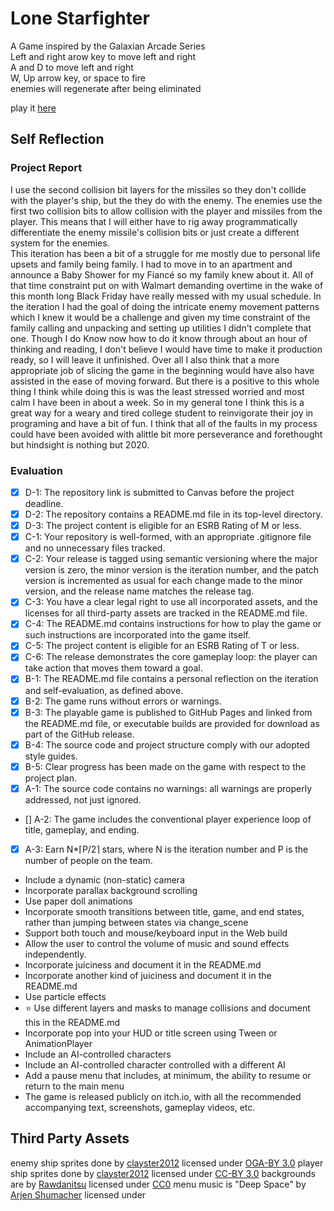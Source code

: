 # Lone Starfighter
A Game inspired by the Galaxian Arcade Series<br>
Left and right arow key to move left and right<br>
A and D to move left and right<br>
W, Up arrow key, or space to fire<br>
enemies will regenerate after being eliminated<br>

play it [here](https://bsu-cs315.github.io/FP-LoneStarfighter/) <br>
## Self Reflection
### Project Report
I use the second collision bit layers for the missiles so they don't collide with the player's ship, but the they do with the enemy. The enemies use the first two collision bits to allow collision with the player and missiles from the player. This means that I will either have to rig away programmatically differentiate the enemy missile's collision bits or just create a different system for the enemies.
<br>
This iteration has been a bit of a struggle for me mostly due to personal life upsets and family being family. I had to move in to an apartment and announce a Baby Shower for my Fiancé so my family knew about it. All of that time constraint put on with Walmart demanding overtime in the wake of this month long Black Friday have really messed with my usual schedule. In the iteration I had the goal of doing the intricate enemy movement patterns which I knew it would be a challenge and given my time constraint of the family calling and unpacking and setting up utilities I didn't complete that one. Though I do Know now how to do it know through about an hour of thinking and reading, I don't believe I would have time to make it production ready, so I will leave it unfinished. Over all I also think that a more appropriate job of slicing the game in the beginning would have also have assisted in the ease of moving forward. But there is a positive to this whole thing I think while doing this is was the least stressed worried and most calm I have been in about a week. So in my general tone I think this is a great way for a weary and tired college student to reinvigorate their joy in programing and have a bit of fun. I think that all of the faults in my process could have been avoided with alittle bit more perseverance and forethought but hindsight is nothing but 2020.
### Evaluation
- [x] D-1: The repository link is submitted to Canvas before the project deadline.
- [x] D-2: The repository contains a README.md file in its top-level directory.
- [x] D-3: The project content is eligible for an ESRB Rating of M or less.
- [x] C-1: Your repository is well-formed, with an appropriate .gitignore file and no unnecessary files tracked.
- [x] C-2: Your release is tagged using semantic versioning where the major version is zero, the minor version is the iteration number, and the patch version is incremented as usual for each change made to the minor version, and the release name matches the release tag.
- [x] C-3: You have a clear legal right to use all incorporated assets, and the licenses for all third-party assets are tracked in the README.md file.
- [x] C-4: The README.md contains instructions for how to play the game or such instructions are incorporated into the game itself.
- [x] C-5: The project content is eligible for an ESRB Rating of T or less.
- [x] C-6: The release demonstrates the core gameplay loop: the player can take action that moves them toward a goal.
- [x] B-1: The README.md file contains a personal reflection on the iteration and self-evaluation, as defined above.
- [x] B-2: The game runs without errors or warnings.
- [x] B-3: The playable game is published to GitHub Pages and linked from the README.md file, or executable builds are provided for download as part of the GitHub release.
- [x] B-4: The source code and project structure comply with our adopted style guides.
- [x] B-5: Clear progress has been made on the game with respect to the project plan.
- [x] A-1: The source code contains no warnings: all warnings are properly addressed, not just ignored.
- [] A-2: The game includes the conventional player experience loop of title, gameplay, and ending.
- [x] A-3: Earn N*⌈P/2⌉ stars, where N is the iteration number and P is the number of people on the team.

- <!--:star:!--> Include a dynamic (non-static) camera
- <!--:star:!--> Incorporate parallax background scrolling
- <!--:star:!--> Use paper doll animations
- <!--:star:!--> Incorporate smooth transitions between title, game, and end states, rather than jumping between states via change_scene
- <!--:star:!--> Support both touch and mouse/keyboard input in the Web build
- <!--:star:!--> Allow the user to control the volume of music and sound effects independently.
- <!--:star:!--> Incorporate juiciness and document it in the README.md
- <!--:star:!--> Incorporate another kind of juiciness and document it in the README.md
- <!--:star:!--> Use particle effects
- :star: Use different layers and masks to manage collisions and document this in the README.md
- <!--:star:!--> Incorporate pop into your HUD or title screen using Tween or AnimationPlayer
- <!--:star:!--> Include an AI-controlled characters
- <!--:star:!--> Include an AI-controlled character controlled with a different AI
- <!--:star:!--> Add a pause menu that includes, at minimum, the ability to resume or return to the main menu
- <!--:star:!--> The game is released publicly on itch.io, with all the recommended accompanying text, screenshots, gameplay videos, etc.

## Third Party Assets
enemy ship sprites done by [clayster2012](https://opengameart.org/users/clayster2012) licensed under [OGA-BY 3.0](https://static.opengameart.org/OGA-BY-3.0.txt)
player ship sprites done by [clayster2012](https://opengameart.org/users/clayster2012) licensed under [CC-BY 3.0](https://creativecommons.org/licenses/by/3.0/)
backgrounds are by [Rawdanitsu](https://opengameart.org/users/rawdanitsu) licensed under [CC0](https://creativecommons.org/publicdomain/zero/1.0/)
menu music is "Deep Space" by [Arjen Shumacher](https://skiomusic.com/arjen-schumacher) licensed under
